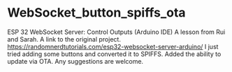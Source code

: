 # WebSocket_button_spiffs_ota
ESP 32 WebSocket Server: Control Outputs (Arduino IDE) A lesson from Rui and Sarah. A link to the original project. https://randomnerdtutorials.com/esp32-websocket-server-arduino/ I just tried adding some buttons and converted it to SPIFFS. Added the ability to update via OTA. Any suggestions are welcome.